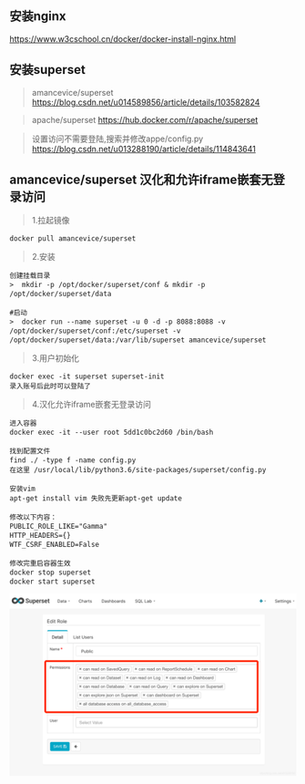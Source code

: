 ## 安装nginx
https://www.w3cschool.cn/docker/docker-install-nginx.html

## 安装superset
> amancevice/superset
https://blog.csdn.net/u014589856/article/details/103582824

> apache/superset
https://hub.docker.com/r/apache/superset

> 设置访问不需要登陆,搜索并修改appe/config.py
https://blog.csdn.net/u013288190/article/details/114843641

## amancevice/superset 汉化和允许iframe嵌套无登录访问

> 1.拉起镜像
```
docker pull amancevice/superset
```
> 2.安装
```
创建挂载目录
>  mkdir -p /opt/docker/superset/conf & mkdir -p /opt/docker/superset/data

#启动
>  docker run --name superset -u 0 -d -p 8088:8088 -v /opt/docker/superset/conf:/etc/superset -v /opt/docker/superset/data:/var/lib/superset amancevice/superset
```

> 3.用户初始化
```
docker exec -it superset superset-init
录入账号后此时可以登陆了
```
> 4.汉化允许iframe嵌套无登录访问
```
进入容器
docker exec -it --user root 5dd1c0bc2d60 /bin/bash

找到配置文件
find ./ -type f -name config.py
在这里 /usr/local/lib/python3.6/site-packages/superset/config.py

安装vim
apt-get install vim 失败先更新apt-get update

修改以下内容：
PUBLIC_ROLE_LIKE="Gamma"
HTTP_HEADERS={}
WTF_CSRF_ENABLED=False

修改完重启容器生效
docker stop superset
docker start superset
```
![docker修改public权限](./docker修改public.png)